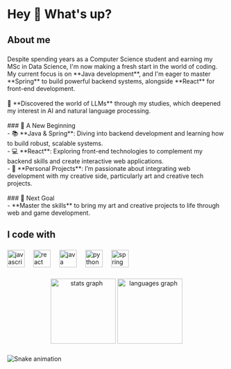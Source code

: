 <h1 align="left">Hey 👋 What's up?</h1>

###

<p align="left"></p>

###

<h2 align="left">About me</h2>

###

<p align="left">Despite spending years as a Computer Science student and earning my MSc in Data Science, I'm now making a fresh start in the world of coding. My current focus is on **Java development**, and I'm eager to master **Spring** to build powerful backend systems, alongside **React** for front-end development.<br><br>🚀 **Discovered the world of LLMs** through my studies, which deepened my interest in AI and natural language processing.<br><br>
### 🌱 A New Beginning<br>- 📚 **Java & Spring**: Diving into backend development and learning how to build robust, scalable systems.<br>- 💻 **React**: Exploring front-end technologies to complement my backend skills and create interactive web applications.<br>- 🎨 **Personal Projects**: I’m passionate about integrating web development with my creative side, particularly art and creative tech projects.<br><br>
### 🚀 Next Goal<br>- **Master the skills** to bring my art and creative projects to life through web and game development.</p>

###

<h2 align="left">I code with</h2>

###

<div align="left">
  <img src="https://cdn.jsdelivr.net/gh/devicons/devicon/icons/javascript/javascript-original.svg" height="40" alt="javascript logo"  />
  <img width="12" />
  <img src="https://cdn.jsdelivr.net/gh/devicons/devicon/icons/react/react-original.svg" height="40" alt="react logo"  />
  <img width="12" />
  <img src="https://cdn.jsdelivr.net/gh/devicons/devicon/icons/java/java-original.svg" height="40" alt="java logo"  />
  <img width="12" />
  <img src="https://cdn.jsdelivr.net/gh/devicons/devicon/icons/python/python-original.svg" height="40" alt="python logo"  />
  <img width="12" />
  <img src="https://cdn.jsdelivr.net/gh/devicons/devicon/icons/spring/spring-original.svg" height="40" alt="spring logo"  />
</div>

###

<div align="center">
  <img src="https://github-readme-stats.vercel.app/api?username=Kipouralkis&hide_title=false&hide_rank=false&show_icons=true&include_all_commits=true&count_private=true&disable_animations=false&theme=dracula&locale=en&hide_border=false&order=1" height="150" alt="stats graph"  />
  <img src="https://github-readme-stats.vercel.app/api/top-langs?username=Kipouralkis&locale=en&hide_title=false&layout=compact&card_width=320&langs_count=5&theme=dracula&hide_border=false&order=2" height="150" alt="languages graph"  />
</div>

###

<img src="https://raw.githubusercontent.com/Kipouralkis/Kipouralkis/output/snake.svg" alt="Snake animation" />

###
